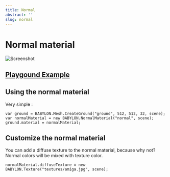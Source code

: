 ```yaml
---
title: Normal
abstract: ''
slug: normal
---
```

# Normal material

![Screenshot](/img/extensions/materials/normal.jpg)

## [Playgound Example]( https://www.babylonjs-playground.com/#22VQKB)

## Using the normal material

Very simple : 
```
var ground = BABYLON.Mesh.CreateGround("ground", 512, 512, 32, scene);
var normalMaterial = new BABYLON.NormalMaterial("normal", scene);
ground.material = normalMaterial;
```

## Customize the normal material

You can add a diffuse texture to the normal material, because why not?
Normal colors will be mixed with texture color.

```
normalMaterial.diffuseTexture = new BABYLON.Texture("textures/amiga.jpg", scene);
```

